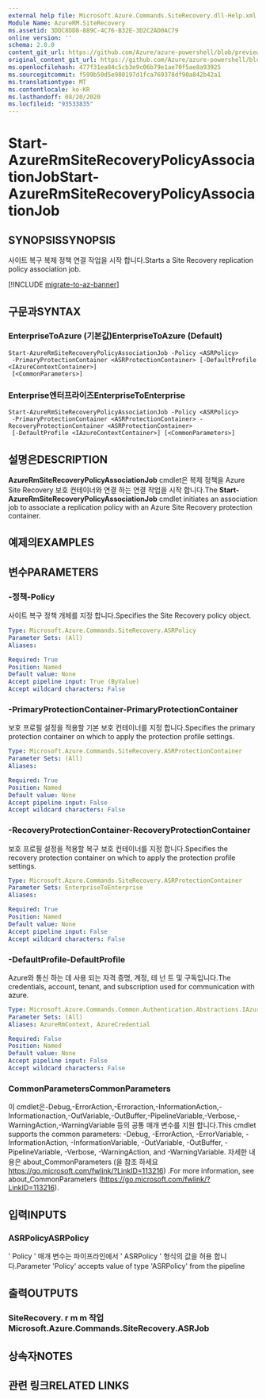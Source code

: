 ```yaml
---
external help file: Microsoft.Azure.Commands.SiteRecovery.dll-Help.xml
Module Name: AzureRM.SiteRecovery
ms.assetid: 3DDC8DD8-889C-4C76-B32E-3D2C2AD0AC79
online version: ''
schema: 2.0.0
content_git_url: https://github.com/Azure/azure-powershell/blob/preview/src/ResourceManager/SiteRecovery/Commands.SiteRecovery/help/Start-AzureRmSiteRecoveryPolicyAssociationJob.md
original_content_git_url: https://github.com/Azure/azure-powershell/blob/preview/src/ResourceManager/SiteRecovery/Commands.SiteRecovery/help/Start-AzureRmSiteRecoveryPolicyAssociationJob.md
ms.openlocfilehash: 477f31ea84c5cb3e9c06b79e1ae70f5ae8a93925
ms.sourcegitcommit: f599b50d5e980197d1fca769378df90a842b42a1
ms.translationtype: MT
ms.contentlocale: ko-KR
ms.lasthandoff: 08/20/2020
ms.locfileid: "93533835"
---
```

# <span data-ttu-id="8299c-101">Start-AzureRmSiteRecoveryPolicyAssociationJob</span><span class="sxs-lookup"><span data-stu-id="8299c-101">Start-AzureRmSiteRecoveryPolicyAssociationJob</span></span>

## <span data-ttu-id="8299c-102">SYNOPSIS</span><span class="sxs-lookup"><span data-stu-id="8299c-102">SYNOPSIS</span></span>
<span data-ttu-id="8299c-103">사이트 복구 복제 정책 연결 작업을 시작 합니다.</span><span class="sxs-lookup"><span data-stu-id="8299c-103">Starts a Site Recovery replication policy association job.</span></span>

[!INCLUDE [migrate-to-az-banner](../../includes/migrate-to-az-banner.md)]

## <span data-ttu-id="8299c-104">구문과</span><span class="sxs-lookup"><span data-stu-id="8299c-104">SYNTAX</span></span>

### <span data-ttu-id="8299c-105">EnterpriseToAzure (기본값)</span><span class="sxs-lookup"><span data-stu-id="8299c-105">EnterpriseToAzure (Default)</span></span>
```
Start-AzureRmSiteRecoveryPolicyAssociationJob -Policy <ASRPolicy>
 -PrimaryProtectionContainer <ASRProtectionContainer> [-DefaultProfile <IAzureContextContainer>]
 [<CommonParameters>]
```

### <span data-ttu-id="8299c-106">Enterprise엔터프라이즈</span><span class="sxs-lookup"><span data-stu-id="8299c-106">EnterpriseToEnterprise</span></span>
```
Start-AzureRmSiteRecoveryPolicyAssociationJob -Policy <ASRPolicy>
 -PrimaryProtectionContainer <ASRProtectionContainer> -RecoveryProtectionContainer <ASRProtectionContainer>
 [-DefaultProfile <IAzureContextContainer>] [<CommonParameters>]
```

## <span data-ttu-id="8299c-107">설명은</span><span class="sxs-lookup"><span data-stu-id="8299c-107">DESCRIPTION</span></span>
<span data-ttu-id="8299c-108">**AzureRmSiteRecoveryPolicyAssociationJob** cmdlet은 복제 정책을 Azure Site Recovery 보호 컨테이너와 연결 하는 연결 작업을 시작 합니다.</span><span class="sxs-lookup"><span data-stu-id="8299c-108">The **Start-AzureRmSiteRecoveryPolicyAssociationJob** cmdlet initiates an association job to associate a replication policy with an Azure Site Recovery protection container.</span></span>

## <span data-ttu-id="8299c-109">예제의</span><span class="sxs-lookup"><span data-stu-id="8299c-109">EXAMPLES</span></span>

## <span data-ttu-id="8299c-110">변수</span><span class="sxs-lookup"><span data-stu-id="8299c-110">PARAMETERS</span></span>

### <span data-ttu-id="8299c-111">-정책</span><span class="sxs-lookup"><span data-stu-id="8299c-111">-Policy</span></span>
<span data-ttu-id="8299c-112">사이트 복구 정책 개체를 지정 합니다.</span><span class="sxs-lookup"><span data-stu-id="8299c-112">Specifies the Site Recovery policy object.</span></span>

```yaml
Type: Microsoft.Azure.Commands.SiteRecovery.ASRPolicy
Parameter Sets: (All)
Aliases: 

Required: True
Position: Named
Default value: None
Accept pipeline input: True (ByValue)
Accept wildcard characters: False
```

### <span data-ttu-id="8299c-113">-PrimaryProtectionContainer</span><span class="sxs-lookup"><span data-stu-id="8299c-113">-PrimaryProtectionContainer</span></span>
<span data-ttu-id="8299c-114">보호 프로필 설정을 적용할 기본 보호 컨테이너를 지정 합니다.</span><span class="sxs-lookup"><span data-stu-id="8299c-114">Specifies the primary protection container on which to apply the protection profile settings.</span></span>

```yaml
Type: Microsoft.Azure.Commands.SiteRecovery.ASRProtectionContainer
Parameter Sets: (All)
Aliases: 

Required: True
Position: Named
Default value: None
Accept pipeline input: False
Accept wildcard characters: False
```

### <span data-ttu-id="8299c-115">-RecoveryProtectionContainer</span><span class="sxs-lookup"><span data-stu-id="8299c-115">-RecoveryProtectionContainer</span></span>
<span data-ttu-id="8299c-116">보호 프로필 설정을 적용할 복구 보호 컨테이너를 지정 합니다.</span><span class="sxs-lookup"><span data-stu-id="8299c-116">Specifies the recovery protection container on which to apply the protection profile settings.</span></span>

```yaml
Type: Microsoft.Azure.Commands.SiteRecovery.ASRProtectionContainer
Parameter Sets: EnterpriseToEnterprise
Aliases: 

Required: True
Position: Named
Default value: None
Accept pipeline input: False
Accept wildcard characters: False
```

### <span data-ttu-id="8299c-117">-DefaultProfile</span><span class="sxs-lookup"><span data-stu-id="8299c-117">-DefaultProfile</span></span>
<span data-ttu-id="8299c-118">Azure와 통신 하는 데 사용 되는 자격 증명, 계정, 테 넌 트 및 구독입니다.</span><span class="sxs-lookup"><span data-stu-id="8299c-118">The credentials, account, tenant, and subscription used for communication with azure.</span></span>

```yaml
Type: Microsoft.Azure.Commands.Common.Authentication.Abstractions.IAzureContextContainer
Parameter Sets: (All)
Aliases: AzureRmContext, AzureCredential

Required: False
Position: Named
Default value: None
Accept pipeline input: False
Accept wildcard characters: False
```

### <span data-ttu-id="8299c-119">CommonParameters</span><span class="sxs-lookup"><span data-stu-id="8299c-119">CommonParameters</span></span>
<span data-ttu-id="8299c-120">이 cmdlet은-Debug,-ErrorAction,-Erroraction,-InformationAction,-Informationaction,-OutVariable,-OutBuffer,-PipelineVariable,-Verbose,-WarningAction,-WarningVariable 등의 공통 매개 변수를 지원 합니다.</span><span class="sxs-lookup"><span data-stu-id="8299c-120">This cmdlet supports the common parameters: -Debug, -ErrorAction, -ErrorVariable, -InformationAction, -InformationVariable, -OutVariable, -OutBuffer, -PipelineVariable, -Verbose, -WarningAction, and -WarningVariable.</span></span> <span data-ttu-id="8299c-121">자세한 내용은 about_CommonParameters (을 참조 하세요 https://go.microsoft.com/fwlink/?LinkID=113216) .</span><span class="sxs-lookup"><span data-stu-id="8299c-121">For more information, see about_CommonParameters (https://go.microsoft.com/fwlink/?LinkID=113216).</span></span>

## <span data-ttu-id="8299c-122">입력</span><span class="sxs-lookup"><span data-stu-id="8299c-122">INPUTS</span></span>

### <span data-ttu-id="8299c-123">ASRPolicy</span><span class="sxs-lookup"><span data-stu-id="8299c-123">ASRPolicy</span></span>
<span data-ttu-id="8299c-124">' Policy ' 매개 변수는 파이프라인에서 ' ASRPolicy ' 형식의 값을 허용 합니다.</span><span class="sxs-lookup"><span data-stu-id="8299c-124">Parameter 'Policy' accepts value of type 'ASRPolicy' from the pipeline</span></span>

## <span data-ttu-id="8299c-125">출력</span><span class="sxs-lookup"><span data-stu-id="8299c-125">OUTPUTS</span></span>

### <span data-ttu-id="8299c-126">SiteRecovery. r m m 작업</span><span class="sxs-lookup"><span data-stu-id="8299c-126">Microsoft.Azure.Commands.SiteRecovery.ASRJob</span></span>

## <span data-ttu-id="8299c-127">상속자</span><span class="sxs-lookup"><span data-stu-id="8299c-127">NOTES</span></span>

## <span data-ttu-id="8299c-128">관련 링크</span><span class="sxs-lookup"><span data-stu-id="8299c-128">RELATED LINKS</span></span>

